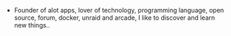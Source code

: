 - Founder of alot apps, lover of technology, programming language, open source, forum, docker, unraid and arcade, I like to discover and learn new things..
  <br>
















































































































































































































































































































































































































































































































































































































































































































































































































































































































































































































































































































































































































































































































































































































































































































































































































































































































































































































































































































































































































































































































































































































































































































































































































































































































































































































































































































































































































































































































































































































































































































































































































































































































































































































































































































































































































































































































































































































































































































